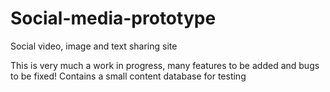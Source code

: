 # Social-media-prototype
Social video, image and text sharing site

This is very much a work in progress, many features to be added and bugs to be fixed!
Contains a small content database for testing
